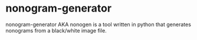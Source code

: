 # nonogram-generator
nonogram-generator AKA nonogen is a tool written in python that generates nonograms from a black/white image file.
